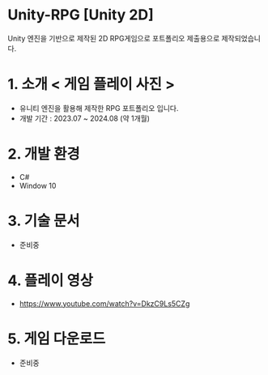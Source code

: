 # Unity-RPG [Unity 2D]
Unity 엔진을 기반으로 제작된 2D RPG게임으로 포트폴리오 제출용으로 제작되었습니다.
# 1. 소개 < 게임 플레이 사진 > 
- 유니티 엔진을 활용해 제작한 RPG 포트폴리오 입니다.
- 개발 기간 : 2023.07 ~ 2024.08 (약 1개월)
# 2. 개발 환경
- C#
- Window 10
# 3. 기술 문서
- 준비중
# 4. 플레이 영상
- https://www.youtube.com/watch?v=DkzC9Ls5CZg
# 5. 게임 다운로드
- 준비중
